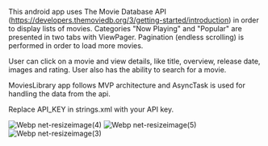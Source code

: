 This android app uses The Movie Database API (https://developers.themoviedb.org/3/getting-started/introduction) in order to display lists of movies. Categories "Now Playing" and "Popular" are presented in two tabs with ViewPager. Pagination (endless scrolling) is performed in order to load more movies.

User can click on a movie and view details, like title, overview, release date, images and rating. User also has the ability to search for a movie.

MoviesLibrary app follows MVP architecture and AsyncTask is used for handling the data from the api.

Replace API_KEY in strings.xml with your API key.

![Webp net-resizeimage(4)](https://user-images.githubusercontent.com/58042128/163735757-5ccf325b-9b8c-46d2-9f3d-cad32f1f19ed.jpg)
![Webp net-resizeimage(5)](https://user-images.githubusercontent.com/58042128/163735767-bd29ebae-cf47-454c-9784-5784329bf1ee.jpg)
![Webp net-resizeimage(3)](https://user-images.githubusercontent.com/58042128/163735771-0c0ce602-1186-41d0-9d3e-a925e7d4c6a2.jpg)

